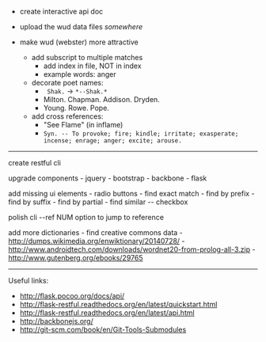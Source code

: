- create interactive api doc

- upload the wud data files *somewhere*

- make wud (webster) more attractive
    - add subscript to multiple matches
        - add index in file, NOT in index
        - example words: anger
    - decorate poet names:
        - ` Shak.` -> `*--Shak.*`
        - Milton. Chapman. Addison. Dryden.
        - Young. Rowe. Pope.
    - add cross references:
        - "See Flame" (in inflame)
        - `Syn. -- To provoke; fire; kindle; irritate; exasperate; incense; enrage; anger; excite; arouse.`

-----------------------------

create restful cli

upgrade components
    - jquery
    - bootstrap
    - backbone
    - flask

add missing ui elements
    - radio buttons
        - find exact match
        - find by prefix
        - find by suffix
        - find by partial
    - find similar -- checkbox

polish cli
    --ref NUM option to jump to reference

add more dictionaries
    - find creative commons data
        - http://dumps.wikimedia.org/enwiktionary/20140728/
        - http://www.androidtech.com/downloads/wordnet20-from-prolog-all-3.zip
        - http://www.gutenberg.org/ebooks/29765

-----------------------------

Useful links:

- http://flask.pocoo.org/docs/api/
- http://flask-restful.readthedocs.org/en/latest/quickstart.html
- http://flask-restful.readthedocs.org/en/latest/api.html
- http://backbonejs.org/
- http://git-scm.com/book/en/Git-Tools-Submodules
